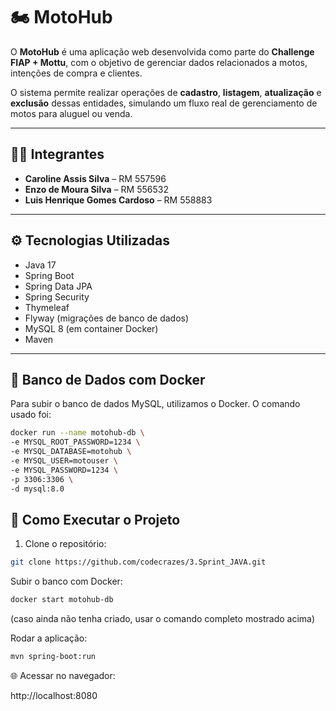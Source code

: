 # 🏍️ MotoHub

O **MotoHub** é uma aplicação web desenvolvida como parte do **Challenge FIAP + Mottu**, com o objetivo de gerenciar dados relacionados a motos, intenções de compra e clientes.

O sistema permite realizar operações de **cadastro**, **listagem**, **atualização** e **exclusão** dessas entidades, simulando um fluxo real de gerenciamento de motos para aluguel ou venda.

---

## 👨‍💻 Integrantes

- **Caroline Assis Silva** – RM 557596  
- **Enzo de Moura Silva** – RM 556532  
- **Luis Henrique Gomes Cardoso** – RM 558883  

---

## ⚙️ Tecnologias Utilizadas

- Java 17  
- Spring Boot  
- Spring Data JPA  
- Spring Security  
- Thymeleaf  
- Flyway (migrações de banco de dados)  
- MySQL 8 (em container Docker)  
- Maven  

---

## 🐳 Banco de Dados com Docker

Para subir o banco de dados MySQL, utilizamos o Docker. O comando usado foi:

```bash
docker run --name motohub-db \
-e MYSQL_ROOT_PASSWORD=1234 \
-e MYSQL_DATABASE=motohub \
-e MYSQL_USER=motouser \
-e MYSQL_PASSWORD=1234 \
-p 3306:3306 \
-d mysql:8.0
```


## 🧪 Como Executar o Projeto

1. Clone o repositório:

```bash
git clone https://github.com/codecrazes/3.Sprint_JAVA.git
```
Subir o banco com Docker:

```bash
docker start motohub-db
```
(caso ainda não tenha criado, usar o comando completo mostrado acima)

Rodar a aplicação:
```bash
mvn spring-boot:run
```
🌐 Acessar no navegador:

http://localhost:8080
